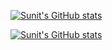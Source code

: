 [![Sunit's GitHub stats](https://github-readme-stats.vercel.app/api?username=sunitj&show_icons=true&hide_rank=true&hide_border=true&theme=dark#gh-dark-mode-only)](https://github.com/anuraghazra/github-readme-stats#gh-dark-mode-only)

[![Sunit's GitHub stats](https://github-readme-stats.vercel.app/api?username=sunitj&show_icons=true&hide_rank=true&hide_border=true&theme=default#gh-light-mode-only)](https://github.com/anuraghazra/github-readme-stats#gh-light-mode-only)


<!-- [![Top Langs](https://github-readme-stats.vercel.app/api/top-langs/?username=sunitj)](https://github.com/anuraghazra/github-readme-stats) -->
